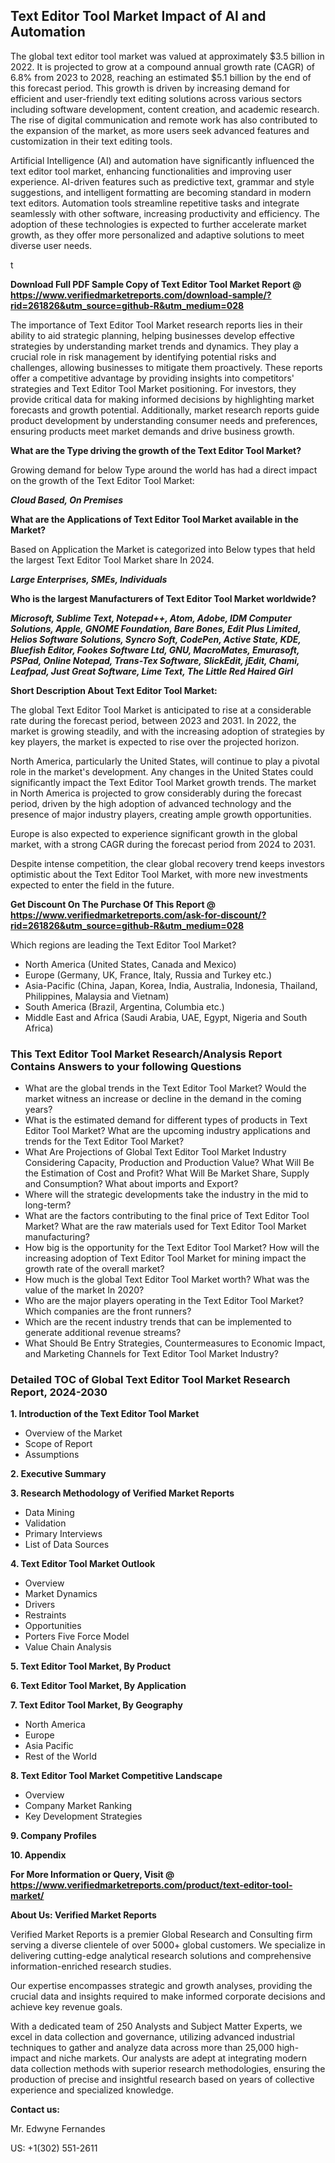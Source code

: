 <h2>Text Editor Tool Market Impact of AI and Automation</h2><p>The global text editor tool market was valued at approximately $3.5 billion in 2022. It is projected to grow at a compound annual growth rate (CAGR) of 6.8% from 2023 to 2028, reaching an estimated $5.1 billion by the end of this forecast period. This growth is driven by increasing demand for efficient and user-friendly text editing solutions across various sectors including software development, content creation, and academic research. The rise of digital communication and remote work has also contributed to the expansion of the market, as more users seek advanced features and customization in their text editing tools.</p><p>Artificial Intelligence (AI) and automation have significantly influenced the text editor tool market, enhancing functionalities and improving user experience. AI-driven features such as predictive text, grammar and style suggestions, and intelligent formatting are becoming standard in modern text editors. Automation tools streamline repetitive tasks and integrate seamlessly with other software, increasing productivity and efficiency. The adoption of these technologies is expected to further accelerate market growth, as they offer more personalized and adaptive solutions to meet diverse user needs.</p>t</p><p id="" class=""><strong>Download Full PDF Sample Copy of Text Editor Tool Market Report @ <a href="https://www.verifiedmarketreports.com/download-sample/?rid=261826&utm_source=github-R&utm_medium=028" target="_blank">https://www.verifiedmarketreports.com/download-sample/?rid=261826&utm_source=github-R&utm_medium=028</a></strong></p><p>The importance of&nbsp;Text Editor Tool Market research reports lies in their ability to aid strategic planning, helping businesses develop effective strategies by understanding market trends and dynamics. They play a crucial role in risk management by identifying potential risks and challenges, allowing businesses to mitigate them proactively. These reports offer a competitive advantage by providing insights into competitors' strategies and Text Editor Tool Market positioning. For investors, they provide critical data for making informed decisions by highlighting market forecasts and growth potential. Additionally, market research reports guide product development by understanding consumer needs and preferences, ensuring products meet market demands and drive business growth.</p><p><strong>What are the&nbsp;Type driving the growth of the Text Editor Tool Market?</strong></p><p id="" class="">Growing demand for below Type around the world has had a direct impact on the growth of the Text Editor Tool Market:</p><em><strong>Cloud Based, On Premises</strong></em></p><strong>What are the&nbsp;Applications&nbsp;of Text Editor Tool Market available in the Market?</strong></p><p id="" class="">Based on Application the Market is categorized into Below types that held the largest Text Editor Tool Market share In 2024.</p><em><strong>Large Enterprises, SMEs, Individuals</strong></em></p><strong>Who is the largest Manufacturers of Text Editor Tool Market worldwide?</strong></p><p><em><strong>Microsoft, Sublime Text, Notepad++, Atom, Adobe, IDM Computer Solutions, Apple, GNOME Foundation, Bare Bones, Edit Plus Limited, Helios Software Solutions, Syncro Soft, CodePen, Active State, KDE, Bluefish Editor, Fookes Software Ltd, GNU, MacroMates, Emurasoft, PSPad, Online Notepad, Trans-Tex Software, SlickEdit, jEdit, Chami, Leafpad, Just Great Software, Lime Text, The Little Red Haired Girl</strong></em></p><p id="" class=""><strong>Short Description About Text Editor Tool Market:</strong></p><p>The global Text Editor Tool Market is anticipated to rise at a considerable rate during the forecast period, between 2023 and 2031. In 2022, the market is growing steadily, and with the increasing adoption of strategies by key players, the market is expected to rise over the projected horizon.</p><p>North America, particularly the United States, will continue to play a pivotal role in the market's development. Any changes in the United States could significantly impact the Text Editor Tool Market growth trends. The market in North America is projected to grow considerably during the forecast period, driven by the high adoption of advanced technology and the presence of major industry players, creating ample growth opportunities.</p><p>Europe is also expected to experience significant growth in the global market, with a strong CAGR during the forecast period from 2024 to 2031.</p><p>Despite intense competition, the clear global recovery trend keeps investors optimistic about the Text Editor Tool Market, with more new investments expected to enter the field in the future.</p><p id="" class=""><strong>Get Discount On The Purchase Of This Report @ <a href="https://www.verifiedmarketreports.com/ask-for-discount/?rid=261826&utm_source=github-R&utm_medium=028" target="_blank">https://www.verifiedmarketreports.com/ask-for-discount/?rid=261826&utm_source=github-R&utm_medium=028</a></strong></p>Which regions are leading the Text Editor Tool Market?</p><ul><li>North America (United States, Canada and Mexico)</li><li>Europe (Germany, UK, France, Italy, Russia and Turkey etc.)</li><li>Asia-Pacific (China, Japan, Korea, India, Australia, Indonesia, Thailand, Philippines, Malaysia and Vietnam)</li><li>South America (Brazil, Argentina, Columbia etc.)</li><li>Middle East and Africa (Saudi Arabia, UAE, Egypt, Nigeria and South Africa)</li></ul><h3 id="" class="">This Text Editor Tool Market Research/Analysis Report Contains Answers to your following Questions</h3><ul><li>What are the global trends in the Text Editor Tool Market? Would the market witness an increase or decline in the demand in the coming years?</li><li>What is the estimated demand for different types of products in Text Editor Tool Market? What are the upcoming industry applications and trends for the Text Editor Tool Market?</li><li>What Are Projections of Global Text Editor Tool Market Industry Considering Capacity, Production and Production Value? What Will Be the Estimation of Cost and Profit? What Will Be Market Share, Supply and Consumption? What about imports and Export?</li><li>Where will the strategic developments take the industry in the mid to long-term?</li><li>What are the factors contributing to the final price of Text Editor Tool Market? What are the raw materials used for Text Editor Tool Market manufacturing?</li><li>How big is the opportunity for the Text Editor Tool Market? How will the increasing adoption of Text Editor Tool Market for mining impact the growth rate of the overall market?</li><li>How much is the global Text Editor Tool Market worth? What was the value of the market In 2020?</li><li>Who are the major players operating in the Text Editor Tool Market? Which companies are the front runners?</li><li>Which are the recent industry trends that can be implemented to generate additional revenue streams?</li><li>What Should Be Entry Strategies, Countermeasures to Economic Impact, and Marketing Channels for Text Editor Tool Market Industry?</li></ul><h3 id="" class="">Detailed TOC of Global Text Editor Tool Market Research Report, 2024-2030</h3><p id="" class=""><strong>1. Introduction of the Text Editor Tool Market</strong></p><ul><li>Overview of the Market</li><li>Scope of Report</li><li>Assumptions</li></ul><p id="" class=""><strong>2. Executive Summary</strong></p><p id="" class=""><strong>3. Research Methodology of Verified Market Reports</strong></p><ul><li>Data Mining</li><li>Validation</li><li>Primary Interviews</li><li>List of Data Sources</li></ul><p id="" class=""><strong>4. Text Editor Tool Market Outlook</strong></p><ul><li>Overview</li><li>Market Dynamics</li><li>Drivers</li><li>Restraints</li><li>Opportunities</li><li>Porters Five Force Model</li><li>Value Chain Analysis</li></ul><p id="" class=""><strong>5. Text Editor Tool Market, By Product</strong></p><p id="" class=""><strong>6. Text Editor Tool Market, By Application</strong></p><p id="" class=""><strong>7. Text Editor Tool Market, By Geography</strong></p><ul><li>North America</li><li>Europe</li><li>Asia Pacific</li><li>Rest of the World</li></ul><p id="" class=""><strong>8. Text Editor Tool Market Competitive Landscape</strong></p><ul><li>Overview</li><li>Company Market Ranking</li><li>Key Development Strategies</li></ul><p id="" class=""><strong>9. Company Profiles</strong></p><p id="" class=""><strong>10. Appendix</strong></p><p id="" class=""><strong>For More Information or Query, Visit @ <a href="https://www.verifiedmarketreports.com/product/text-editor-tool-market/" target="_blank">https://www.verifiedmarketreports.com/product/text-editor-tool-market/</a></strong></p><p id="" class=""><strong>About Us: Verified Market Reports</strong></p><p id="" class="">Verified Market Reports is a premier Global Research and Consulting firm serving a diverse clientele of over 5000+ global customers. We specialize in delivering cutting-edge analytical research solutions and comprehensive information-enriched research studies.</p><p id="" class="">Our expertise encompasses strategic and growth analyses, providing the crucial data and insights required to make informed corporate decisions and achieve key revenue goals.</p><p id="" class="">With a dedicated team of 250 Analysts and Subject Matter Experts, we excel in data collection and governance, utilizing advanced industrial techniques to gather and analyze data across more than 25,000 high-impact and niche markets. Our analysts are adept at integrating modern data collection methods with superior research methodologies, ensuring the production of precise and insightful research based on years of collective experience and specialized knowledge.</p><p id="" class=""><strong>Contact us:</strong></p><p id="" class="">Mr. Edwyne Fernandes</p><p id="" class="">US: +1(302) 551-2611</p>